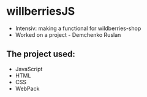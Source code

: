 # willberriesJS
- Intensiv: making a functional for wildberries-shop
- Worked on a project - Demchenko Ruslan
## The project used:
- JavaScript
- НТМL
- CSS
- WebPack
